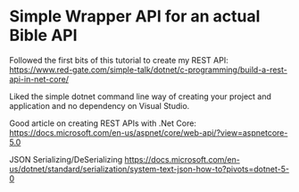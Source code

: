 # Simple Wrapper API for an actual Bible API

Followed the first bits of this tutorial to create my REST API: https://www.red-gate.com/simple-talk/dotnet/c-programming/build-a-rest-api-in-net-core/

Liked the simple dotnet command line way of creating your project and application and no dependency on Visual Studio.


Good article on creating REST APIs with .Net Core: https://docs.microsoft.com/en-us/aspnet/core/web-api/?view=aspnetcore-5.0



JSON Serializing/DeSerializing https://docs.microsoft.com/en-us/dotnet/standard/serialization/system-text-json-how-to?pivots=dotnet-5-0



